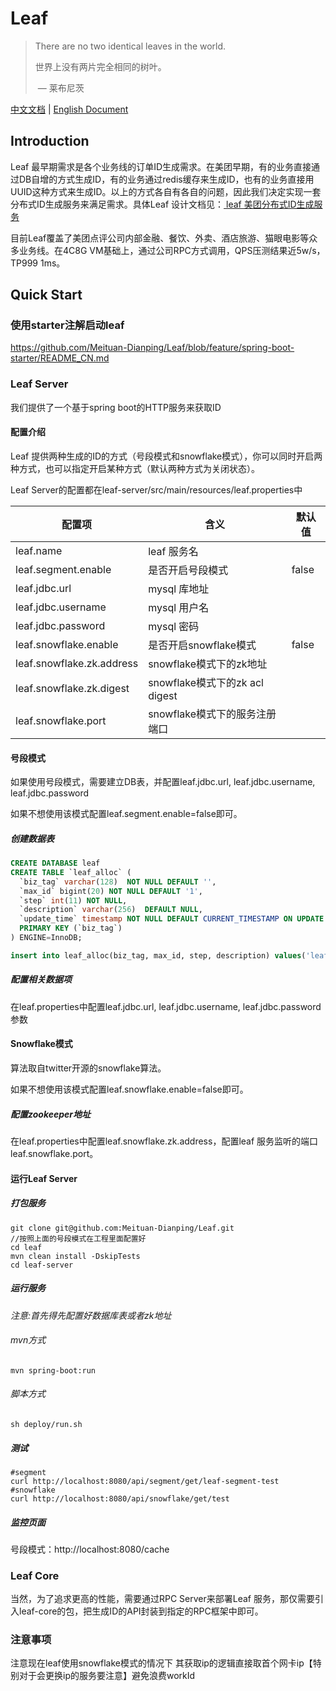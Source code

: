 # Leaf

> There are no two identical leaves in the world.
>
> 世界上没有两片完全相同的树叶。
>
> ​								— 莱布尼茨

[中文文档](./README_CN.md) | [English Document](./README.md)

## Introduction

Leaf 最早期需求是各个业务线的订单ID生成需求。在美团早期，有的业务直接通过DB自增的方式生成ID，有的业务通过redis缓存来生成ID，也有的业务直接用UUID这种方式来生成ID。以上的方式各自有各自的问题，因此我们决定实现一套分布式ID生成服务来满足需求。具体Leaf 设计文档见：[ leaf 美团分布式ID生成服务 ](https://tech.meituan.com/MT_Leaf.html )

目前Leaf覆盖了美团点评公司内部金融、餐饮、外卖、酒店旅游、猫眼电影等众多业务线。在4C8G VM基础上，通过公司RPC方式调用，QPS压测结果近5w/s，TP999 1ms。

## Quick Start

### 使用starter注解启动leaf
https://github.com/Meituan-Dianping/Leaf/blob/feature/spring-boot-starter/README_CN.md

### Leaf Server

我们提供了一个基于spring boot的HTTP服务来获取ID


#### 配置介绍

Leaf 提供两种生成的ID的方式（号段模式和snowflake模式），你可以同时开启两种方式，也可以指定开启某种方式（默认两种方式为关闭状态）。

Leaf Server的配置都在leaf-server/src/main/resources/leaf.properties中

| 配置项                    | 含义                          | 默认值 |
| ------------------------- | ----------------------------- | ------ |
| leaf.name                 | leaf 服务名                   |        |
| leaf.segment.enable       | 是否开启号段模式              | false  |
| leaf.jdbc.url             | mysql 库地址                  |        |
| leaf.jdbc.username        | mysql 用户名                  |        |
| leaf.jdbc.password        | mysql 密码                    |        |
| leaf.snowflake.enable     | 是否开启snowflake模式         | false  |
| leaf.snowflake.zk.address | snowflake模式下的zk地址       |        |
| leaf.snowflake.zk.digest | snowflake模式下的zk acl digest       |        |
| leaf.snowflake.port       | snowflake模式下的服务注册端口 |        |

#### 号段模式

如果使用号段模式，需要建立DB表，并配置leaf.jdbc.url, leaf.jdbc.username, leaf.jdbc.password

如果不想使用该模式配置leaf.segment.enable=false即可。

##### 创建数据表

```sql
CREATE DATABASE leaf
CREATE TABLE `leaf_alloc` (
  `biz_tag` varchar(128)  NOT NULL DEFAULT '',
  `max_id` bigint(20) NOT NULL DEFAULT '1',
  `step` int(11) NOT NULL,
  `description` varchar(256)  DEFAULT NULL,
  `update_time` timestamp NOT NULL DEFAULT CURRENT_TIMESTAMP ON UPDATE CURRENT_TIMESTAMP,
  PRIMARY KEY (`biz_tag`)
) ENGINE=InnoDB;

insert into leaf_alloc(biz_tag, max_id, step, description) values('leaf-segment-test', 1, 2000, 'Test leaf Segment Mode Get Id')
```

##### 配置相关数据项

在leaf.properties中配置leaf.jdbc.url, leaf.jdbc.username, leaf.jdbc.password参数

#### Snowflake模式

算法取自twitter开源的snowflake算法。

如果不想使用该模式配置leaf.snowflake.enable=false即可。

##### 配置zookeeper地址

在leaf.properties中配置leaf.snowflake.zk.address，配置leaf 服务监听的端口leaf.snowflake.port。
#### 运行Leaf Server

##### 打包服务

```shell
git clone git@github.com:Meituan-Dianping/Leaf.git
//按照上面的号段模式在工程里面配置好
cd leaf
mvn clean install -DskipTests
cd leaf-server
```

##### 运行服务

*注意:首先得先配置好数据库表或者zk地址*
###### mvn方式

```shell
mvn spring-boot:run
```

###### 脚本方式

```shell
sh deploy/run.sh
```
##### 测试

```shell
#segment
curl http://localhost:8080/api/segment/get/leaf-segment-test
#snowflake
curl http://localhost:8080/api/snowflake/get/test
```

##### 监控页面

号段模式：http://localhost:8080/cache

### Leaf Core

当然，为了追求更高的性能，需要通过RPC Server来部署Leaf 服务，那仅需要引入leaf-core的包，把生成ID的API封装到指定的RPC框架中即可。

### 注意事项
注意现在leaf使用snowflake模式的情况下 其获取ip的逻辑直接取首个网卡ip【特别对于会更换ip的服务要注意】避免浪费workId
